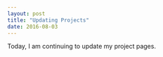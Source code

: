 ```yaml
---
layout: post
title: "Updating Projects"
date: 2016-08-03
---
```

Today, I am continuing to update my project pages.
